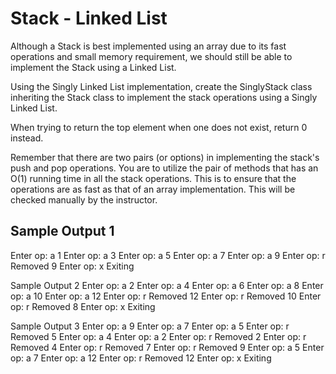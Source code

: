 # Stack - Linked List

Although a Stack is best implemented using an array due to its fast operations and small memory requirement, we should still be able to implement the Stack using a Linked List.

Using the Singly Linked List implementation, create the SinglyStack class inheriting the Stack class to implement the stack operations using a Singly Linked List.

When trying to return the top element when one does not exist, return 0 instead.

Remember that there are two pairs (or options) in implementing the stack's push and pop operations. You are to utilize the pair of methods that has an O(1) running time in all the stack operations. This is to ensure that the operations are as fast as that of an array implementation. This will be checked manually by the instructor.

## Sample Output 1
Enter op: a 1
Enter op: a 3
Enter op: a 5
Enter op: a 7
Enter op: a 9
Enter op: r
Removed 9
Enter op: x
Exiting

Sample Output 2
Enter op: a 2
Enter op: a 4
Enter op: a 6
Enter op: a 8
Enter op: a 10
Enter op: a 12
Enter op: r
Removed 12
Enter op: r
Removed 10
Enter op: r
Removed 8
Enter op: x
Exiting

Sample Output 3
Enter op: a 9
Enter op: a 7
Enter op: a 5
Enter op: r
Removed 5
Enter op: a 4
Enter op: a 2
Enter op: r
Removed 2
Enter op: r
Removed 4
Enter op: r
Removed 7
Enter op: r
Removed 9
Enter op: a 5
Enter op: a 7
Enter op: a 12
Enter op: r
Removed 12
Enter op: x
Exiting
